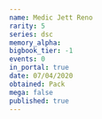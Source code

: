 ```yaml
---
name: Medic Jett Reno
rarity: 5
series: dsc
memory_alpha:
bigbook_tier: -1
events: 0
in_portal: true
date: 07/04/2020
obtained: Pack
mega: false
published: true
---
```



